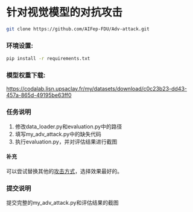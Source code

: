# 针对视觉模型的对抗攻击
```bash
git clone https://github.com/AIFep-FDU/Adv-attack.git
```

### 环境设置:

```bash
pip install -r requirements.txt
```

### 模型权重下载:
https://codalab.lisn.upsaclay.fr/my/datasets/download/c0c23b23-dd43-457a-865d-49195be63ff0

### 任务说明
1. 修改data_loader.py和evaluation.py中的路径
2. 填写my_adv_attack.py中的缺失代码
3. 执行evaluation.py，并对评估结果进行截图

#### 补充
可以尝试替换其他的[攻击方式](https://github.com/Harry24k/adversarial-attacks-pytorch)，选择效果最好的。

### 提交说明
提交完整的my_adv_attack.py和评估结果的截图